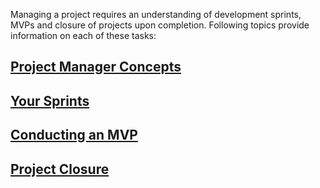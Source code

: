 Managing a project requires an understanding of development sprints, MVPs and closure of projects upon completion. Following topics provide information on each of these tasks:

## [Project Manager Concepts][s01-pmconcepts]
## [Your Sprints][s04-sprints]
## [Conducting an MVP][s05-mvp]
## [Project Closure][s06-closure]

[s01-pmconcepts]: https://github.com/Chingu-cohorts/pmrok/wiki/Section-01.-Project-Manager-Concepts
[s04-sprints]: https://github.com/Chingu-cohorts/pmrok/wiki/Section-04.-Your-Sprints
[s05-mvp]: https://github.com/Chingu-cohorts/pmrok/wiki/Section-05.-Conducting-an-MVP
[s06-closure]: https://github.com/Chingu-cohorts/pmrok/wiki/Section-06.-Voyage-Closure